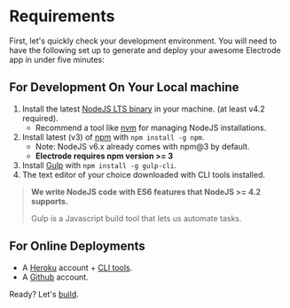 # Requirements

First, let's quickly check your development environment. You will need to have the following set up to generate and deploy your awesome Electrode app in under five minutes:

## For Development On Your Local machine

1. Install the latest [NodeJS LTS binary](https://nodejs.org/) in your machine. \(at least v4.2 required\).
   * Recommend a tool like [nvm](https://github.com/creationix/nvm#install-script) for managing NodeJS installations.
2. Install latest \(v3\) of [npm](https://www.npmjs.com/) with `npm install -g npm`.
   * Note: NodeJS v6.x already comes with npm@3 by default.
   * **Electrode requires npm version &gt;= 3**
3. Install [Gulp](https://github.com/gulpjs/gulp/blob/master/docs/getting-started.md) with `npm install -g gulp-cli`.
4. The text editor of your choice downloaded with CLI tools installed.

> **We write NodeJS code with ES6 features that NodeJS &gt;= 4.2 supports.**
>
> Gulp is a Javascript build tool that lets us automate tasks.

## For Online Deployments

* A [Heroku](https://signup.heroku.com/dc) account + [CLI tools](https://devcenter.heroku.com/articles/heroku-command-line).
* A [Github](https://github.com/) account.

Ready? Let's [build](/chapter1/quick-start/build-component.md).

